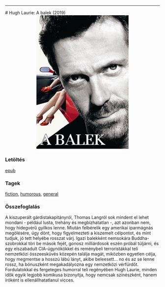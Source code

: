 <hr/>
# <a name="id_162">Hugh Laurie: A balek (2019)</a>
<center><img src="https://github.com/BercziSandor/calibre_lib/raw/main/main/Hugh%20Laurie/A%20balek%20%28162%29/cover.jpg" alt="cover" width="300"/></center>

### Letöltés
[epub](https://github.com/BercziSandor/calibre_lib/raw/main/main/Hugh%20Laurie/A%20balek%20%28162%29/A%20balek%20-%20Hugh%20Laurie.epub)

### Tagek
[fiction](https://github.com/berczisandor/calibre_lib/blob/main/main/_tags/fiction.md), [humorous](https://github.com/berczisandor/calibre_lib/blob/main/main/_tags/humorous.md), [general](https://github.com/berczisandor/calibre_lib/blob/main/main/_tags/general.md)

### Összefoglalás
<div>
<p>A kiszuperált gárdistakapitányról, Thomas Langról sok mindent el lehet mondani - például lusta, trehány és megbízhatatlan -, azt azonban nem, hogy hidegvérű gyilkos lenne. Miután felbérelik egy amerikai iparmágnás megölésére, úgy dönt, hogy figyelmezteti a kiszemelt célpontot, és mint tudjuk, jó tett helyébe rosszat várj. Igazi balekként nemsokára Buddha-szobrokkal töri be mások fejét, gonosz milliárdosok eszén próbál túljárni, és egy elszabadult CIA-ügynökökkel és reménybeli terroristákkal teli nemzetközi összeesküvés közepén találja magát, miközben egyetlen célja, hogy megmentse a hosszú lábú lányt, akibe beleesett... no és az se lenne rossz, ha bónuszként megakadályozna egy nemzetközi vérfürdőt. Fordulatokkal és fergeteges humorral teli regényében Hugh Laurie, minden idők egyik legjobb komikusa bizonyítja, hogy nemcsak színészként, hanem íróként is ellenállhatatlanul vicces.</p></div>



